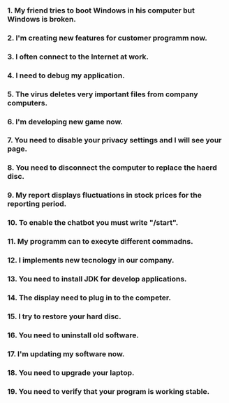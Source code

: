 ### 1. My friend tries to boot Windows in his computer but Windows is broken.
### 2. I'm creating new features for customer programm now.
### 3. I often connect to the Internet at work.
### 4. I need to debug my application.
### 5. The virus deletes very important files from company computers.
### 6. I'm developing new game now.
### 7. You need to disable your privacy settings and I will see your page.
### 8. You need to disconnect the computer to replace the haerd disc.
### 9. My report displays fluctuations in stock prices for the reporting period.
### 10. To enable the chatbot you must write "/start".
### 11. My programm can to execyte different commadns. 
### 12. I implements new tecnology in our company.
### 13. You need to install JDK for develop applications.
### 14. The display need to plug in to the competer.
### 15. I try to restore your hard disc.
### 16. You need to uninstall old software.
### 17. I'm updating my software now.
### 18. You need to upgrade your laptop.
### 19. You need to verify that your program is working stable.
